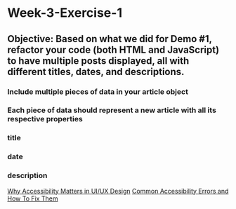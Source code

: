 # Week-3-Exercise-1
## Objective: Based on what we did for Demo #1, refactor your code (both HTML and JavaScript) to have multiple posts displayed, all with different titles, dates, and descriptions.
### Include multiple pieces of data in your article object
### Each piece of data should represent a new article with all its respective properties
### title
### date
### description

[Why Accessibility Matters in UI/UX Design](https://www.freecodecamp.org/news/why-accessibility-matters-in-ui-ux-design/)
[Common Accessibility Errors and How To Fix Them](https://www.freecodecamp.org/news/common-accessibility-errors-and-how-to-fix-them/)
